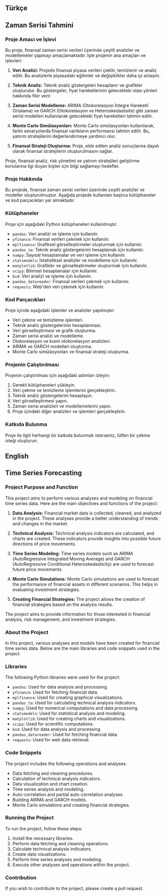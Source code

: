 ## Türkçe
## Zaman Serisi Tahmini

### Proje Amacı ve İşlevi

Bu proje, finansal zaman serisi verileri üzerinde çeşitli analizler ve modellemeler yapmayı amaçlamaktadır. İşte projenin ana amaçları ve işlevleri:

1. **Veri Analizi:** Projede finansal piyasa verileri çekilir, temizlenir ve analiz edilir. Bu analizlerle piyasadaki eğilimler ve değişiklikler daha iyi anlaşılır.

2. **Teknik Analiz:** Teknik analiz göstergeleri hesaplanır ve grafikler oluşturulur. Bu göstergeler, fiyat hareketlerinin gelecekteki olası yönleri hakkında fikir verir.

3. **Zaman Serisi Modelleme:** ARIMA (Otokorelasyon İntegre Hareketli Ortalama) ve GARCH (Otokorelasyon ve Heteroskedastisite) gibi zaman serisi modelleri kullanılarak gelecekteki fiyat hareketleri tahmin edilir.

4. **Monte Carlo Simülasyonları:** Monte Carlo simülasyonları kullanılarak, farklı senaryolarda finansal varlıkların performansı tahmin edilir. Bu, yatırım stratejilerini değerlendirmeye yardımcı olur.

5. **Finansal Strateji Oluşturma:** Proje, elde edilen analiz sonuçlarına dayalı olarak finansal stratejilerin oluşturulmasını sağlar.

Proje, finansal analiz, risk yönetimi ve yatırım stratejileri geliştirme konularına ilgi duyan kişiler için bilgi sağlamayı hedefler.

### Proje Hakkında

Bu projede, finansal zaman serisi verileri üzerinde çeşitli analizler ve modeller oluşturulmuştur. Aşağıda projede kullanılan başlıca kütüphaneler ve kod parçacıkları yer almaktadır.

### Kütüphaneler

Proje için aşağıdaki Python kütüphaneleri kullanılmıştır:

- `pandas`: Veri analizi ve işleme için kullanılır.
- `yfinance`: Finansal verileri çekmek için kullanılır.
- `mplfinance`: Grafiksel görselleştirmeler oluşturmak için kullanılır.
- `pandas_ta`: Teknik analiz göstergelerini hesaplamak için kullanılır.
- `numpy`: Sayısal hesaplamalar ve veri işleme için kullanılır.
- `statsmodels`: İstatistiksel analizler ve modelleme için kullanılır.
- `matplotlib`: Grafikler ve görselleştirmeler oluşturmak için kullanılır.
- `scipy`: Bilimsel hesaplamalar için kullanılır.
- `bs4`: Veri analizi ve işleme için kullanılır.
- `pandas_datareader`: Finansal verileri çekmek için kullanılır.
- `requests`: Web'den veri çekmek için kullanılır.

### Kod Parçacıkları

Proje içinde aşağıdaki işlemler ve analizler yapılmıştır:

- Veri çekme ve temizleme işlemleri.
- Teknik analiz göstergelerinin hesaplanması.
- Veri görselleştirmesi ve grafik oluşturma.
- Zaman serisi analizi ve modelleme.
- Otokorelasyon ve kısmi otokorelasyon analizleri.
- ARIMA ve GARCH modelleri oluşturma.
- Monte Carlo simülasyonları ve finansal strateji oluşturma.

### Projenin Çalıştırılması

Projenin çalıştırılması için aşağıdaki adımları izleyin:

1. Gerekli kütüphaneleri yükleyin.
2. Veri çekme ve temizleme işlemlerini gerçekleştirin.
3. Teknik analiz göstergelerini hesaplayın.
4. Veri görselleştirmesi yapın.
5. Zaman serisi analizleri ve modellemelerini yapın.
6. Proje içindeki diğer analizleri ve işlemleri gerçekleştirin.

### Katkıda Bulunma

Proje ile ilgili herhangi bir katkıda bulunmak isterseniz, lütfen bir çekme isteği oluşturun.


## English
## Time Series Forecasting

### Project Purpose and Function

This project aims to perform various analyses and modeling on financial time series data. Here are the main objectives and functions of the project:

1. **Data Analysis:** Financial market data is collected, cleaned, and analyzed in the project. These analyses provide a better understanding of trends and changes in the market.

2. **Technical Analysis:** Technical analysis indicators are calculated, and charts are created. These indicators provide insights into possible future directions of price movements.

3. **Time Series Modeling:** Time series models such as ARIMA (AutoRegressive Integrated Moving Average) and GARCH (AutoRegressive Conditional Heteroskedasticity) are used to forecast future price movements.

4. **Monte Carlo Simulations:** Monte Carlo simulations are used to forecast the performance of financial assets in different scenarios. This helps in evaluating investment strategies.

5. **Creating Financial Strategies:** The project allows the creation of financial strategies based on the analysis results.

The project aims to provide information for those interested in financial analysis, risk management, and investment strategies.

### About the Project

In this project, various analyses and models have been created for financial time series data. Below are the main libraries and code snippets used in the project.

### Libraries

The following Python libraries were used for the project:

- `pandas`: Used for data analysis and processing.
- `yfinance`: Used for fetching financial data.
- `mplfinance`: Used for creating graphical visualizations.
- `pandas_ta`: Used for calculating technical analysis indicators.
- `numpy`: Used for numerical computations and data processing.
- `statsmodels`: Used for statistical analysis and modeling.
- `matplotlib`: Used for creating charts and visualizations.
- `scipy`: Used for scientific computations.
- `bs4`: Used for data analysis and processing.
- `pandas_datareader`: Used for fetching financial data.
- `requests`: Used for web data retrieval.

### Code Snippets

The project includes the following operations and analyses:

- Data fetching and cleaning procedures.
- Calculation of technical analysis indicators.
- Data visualization and chart creation.
- Time series analysis and modeling.
- Auto-correlation and partial auto-correlation analyses.
- Building ARIMA and GARCH models.
- Monte Carlo simulations and creating financial strategies.

### Running the Project

To run the project, follow these steps:

1. Install the necessary libraries.
2. Perform data fetching and cleaning operations.
3. Calculate technical analysis indicators.
4. Create data visualizations.
5. Perform time series analyses and modeling.
6. Execute other analyses and operations within the project.

### Contribution

If you wish to contribute to the project, please create a pull request.
